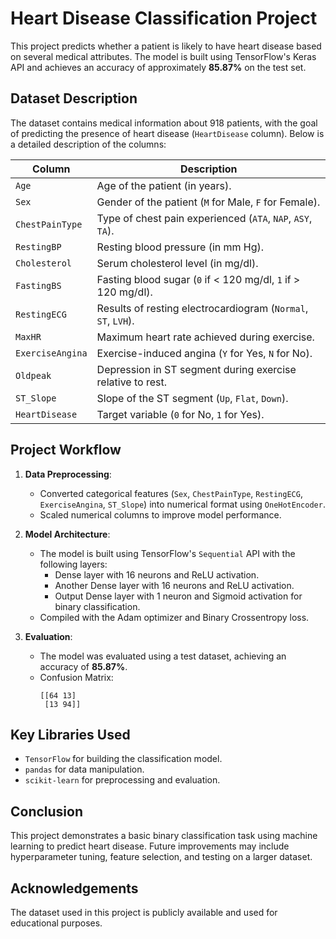 # Heart Disease Classification Project

This project predicts whether a patient is likely to have heart disease based on several medical attributes. The model is built using TensorFlow's Keras API and achieves an accuracy of approximately **85.87%** on the test set.

## Dataset Description

The dataset contains medical information about 918 patients, with the goal of predicting the presence of heart disease (`HeartDisease` column). Below is a detailed description of the columns:

| Column          | Description                                                                 |
|------------------|-----------------------------------------------------------------------------|
| `Age`           | Age of the patient (in years).                                              |
| `Sex`           | Gender of the patient (`M` for Male, `F` for Female).                       |
| `ChestPainType` | Type of chest pain experienced (`ATA`, `NAP`, `ASY`, `TA`).                 |
| `RestingBP`     | Resting blood pressure (in mm Hg).                                          |
| `Cholesterol`   | Serum cholesterol level (in mg/dl).                                         |
| `FastingBS`     | Fasting blood sugar (`0` if < 120 mg/dl, `1` if > 120 mg/dl).               |
| `RestingECG`    | Results of resting electrocardiogram (`Normal`, `ST`, `LVH`).               |
| `MaxHR`         | Maximum heart rate achieved during exercise.                               |
| `ExerciseAngina`| Exercise-induced angina (`Y` for Yes, `N` for No).                          |
| `Oldpeak`       | Depression in ST segment during exercise relative to rest.                 |
| `ST_Slope`      | Slope of the ST segment (`Up`, `Flat`, `Down`).                             |
| `HeartDisease`  | Target variable (`0` for No, `1` for Yes).                                  |

## Project Workflow

1. **Data Preprocessing**:
   - Converted categorical features (`Sex`, `ChestPainType`, `RestingECG`, `ExerciseAngina`, `ST_Slope`) into numerical format using `OneHotEncoder`.
   - Scaled numerical columns to improve model performance.

2. **Model Architecture**:
   - The model is built using TensorFlow's `Sequential` API with the following layers:
     - Dense layer with 16 neurons and ReLU activation.
     - Another Dense layer with 16 neurons and ReLU activation.
     - Output Dense layer with 1 neuron and Sigmoid activation for binary classification.
   - Compiled with the Adam optimizer and Binary Crossentropy loss.

3. **Evaluation**:
   - The model was evaluated using a test dataset, achieving an accuracy of **85.87%**.
   - Confusion Matrix:
     ```
     [[64 13]
      [13 94]]
     ```

## Key Libraries Used

- `TensorFlow` for building the classification model.
- `pandas` for data manipulation.
- `scikit-learn` for preprocessing and evaluation.

## Conclusion

This project demonstrates a basic binary classification task using machine learning to predict heart disease. Future improvements may include hyperparameter tuning, feature selection, and testing on a larger dataset.

## Acknowledgements

The dataset used in this project is publicly available and used for educational purposes.

